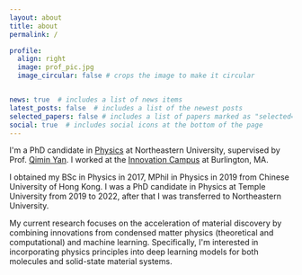 ```yaml
---
layout: about
title: about
permalink: /

profile:
  align: right
  image: prof_pic.jpg
  image_circular: false # crops the image to make it circular


news: true  # includes a list of news items
latest_posts: false  # includes a list of the newest posts
selected_papers: false # includes a list of papers marked as "selected={true}"
social: true  # includes social icons at the bottom of the page
---
```


I'm a PhD candidate in [Physics](https://cos.northeastern.edu/physics/) at Northeastern University, 
supervised by Prof. [Qimin Yan](https://cos.northeastern.edu/people/qimin-yan/). I worked at the [Innovation Campus](https://www.burlington.northeastern.edu/) at Burlington, MA.

I obtained my BSc in Physics in 2017, MPhil in Physics in 2019 from Chinese University of Hong Kong. 
I was a PhD candidate in Physics at Temple University from 2019 to 2022, after that I was transferred to Northeastern University.

My current research focuses on the acceleration of material discovery by combining innovations from condensed matter physics (theoretical and computational) and machine learning. 
Specifically, I'm interested in incorporating physics principles into deep learning models for both molecules and solid-state material systems.
